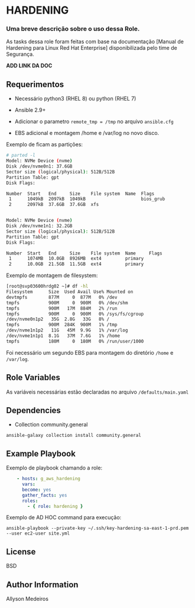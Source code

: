 HARDENING
=========

### Uma breve descrição sobre o uso dessa Role.
As tasks dessa role foram feitas com base na documentação [Manual de Hardening para Linux Red Hat Enterprise] disponibilizada pelo time de Segurança.

**ADD LINK DA DOC**

Requerimentos
------------

- Necessário python3 (RHEL 8) ou python (RHEL 7)
- Ansible 2.9+

- Adicionar o parametro `remote_tmp = /tmp`  no arquivo `ansible.cfg`
 - EBS adicional e montagem /home e /var/log no novo disco.
 
 Exemplo de ficam as partições:

````bash
# parted -l
Model: NVMe Device (nvme)
Disk /dev/nvme0n1: 37.6GB
Sector size (logical/physical): 512B/512B
Partition Table: gpt
Disk Flags:

Number  Start   End     Size    File system  Name  Flags
 1      1049kB  2097kB  1049kB                     bios_grub
 2      2097kB  37.6GB  37.6GB  xfs


Model: NVMe Device (nvme)
Disk /dev/nvme1n1: 32.2GB
Sector size (logical/physical): 512B/512B
Partition Table: gpt
Disk Flags:

Number  Start   End     Size    File system  Name     Flags
 1      1074MB  10.0GB  8926MB  ext4         primary
 2      10.0GB  21.5GB  11.5GB  ext4         primary

````
Exemplo de montagem de filesystem:
````bash
[root@svp03600hrdg02 ~]# df -hl
Filesystem      Size  Used Avail Use% Mounted on
devtmpfs        877M     0  877M   0% /dev
tmpfs           900M     0  900M   0% /dev/shm
tmpfs           900M   17M  884M   2% /run
tmpfs           900M     0  900M   0% /sys/fs/cgroup
/dev/nvme0n1p2   35G  2.8G   33G   8% /
tmpfs           900M  284K  900M   1% /tmp
/dev/nvme1n1p2   11G   45M  9.9G   1% /var/log
/dev/nvme1n1p1  8.1G   37M  7.6G   1% /home
tmpfs           180M     0  180M   0% /run/user/1000
````
 


Foi necessário um segundo EBS para montagem do diretório `/home` e `/var/log`.




Role Variables
--------------
As variáveis necessárias estão declaradas no arquivo `/defaults/main.yaml`

Dependencies
------------

- Collection community.general 
````
ansible-galaxy collection install community.general
````

Example Playbook
----------------

Exemplo de playbook chamando a role:
````yaml
    - hosts: g_aws_hardening
      vars:
      become: yes
      gather_facts: yes
      roles:
        - { role: hardening }
````        
Exemplo de AD HOC command para execução:
````
ansible-playbook --private-key ~/.ssh/key-hardening-sa-east-1-prd.pem --user ec2-user site.yml
````
License
-------

BSD

Author Information
------------------
Allyson Medeiros
